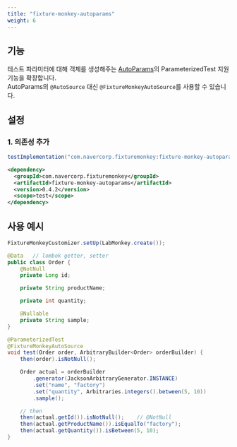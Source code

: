 ```yaml
---
title: "fixture-monkey-autoparams"
weight: 6
---
```


## 기능
테스트 파라미터에 대해 객체를 생성해주는 [AutoParams](https://github.com/AutoParams/AutoParams)의 ParameterizedTest 지원 기능을 확장합니다.  
AutoParams의 `@AutoSource` 대신 `@FixtureMonkeyAutoSource`를 사용할 수 있습니다.

## 설정
### 1. 의존성 추가
```groovy
testImplementation("com.navercorp.fixturemonkey:fixture-monkey-autoparams:0.4.2")
```

```xml
<dependency>
  <groupId>com.navercorp.fixturemonkey</groupId>
  <artifactId>fixture-monkey-autoparams</artifactId>
  <version>0.4.2</version>
  <scope>test</scope>
</dependency>
```

## 사용 예시
```java
FixtureMonkeyCustomizer.setUp(LabMonkey.create());

@Data   // lombok getter, setter
public class Order {
    @NotNull
    private Long id;

    private String productName;

    private int quantity;

    @Nullable
    private String sample;
}

@ParameterizedTest
@FixtureMonkeyAutoSource
void test(Order order, ArbitraryBuilder<Order> orderBuilder) {
    then(order).isNotNull();

    Order actual = orderBuilder
        .generator(JacksonArbitraryGenerator.INSTANCE)
        .set("name", "factory")
        .set("quantity", Arbitraries.integers().between(5, 10))
        .sample();

    // then
    then(actual.getId()).isNotNull();    // @NotNull
    then(actual.getProductName()).isEqualTo("factory");
    then(actual.getQuantity()).isBetween(5, 10);
}
```
